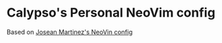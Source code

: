 # Calypso's Personal NeoVim config

Based on [Josean Martinez's NeoVin config](https://www.josean.com/posts/how-to-setup-neovim-2024)
